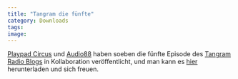 ```yaml
---
title: "Tangram die fünfte"
category: Downloads
tags: 
image: 
---
```


[Playpad Circus](http://www.myspace.com/playpadcircus) und [Audio88](http://www.myspace.com/audioachtacht) haben soeben die fünfte Episode des [Tangram Radio Blogs](http://www.tangramradioblog.de.be) in Kollaboration veröffentlicht, und man kann es [hier](http://www.azabeats.de/tangram/tangram_radio_blog05(www.tangramradioblog.de.be).mp3) herunterladen und sich freuen.